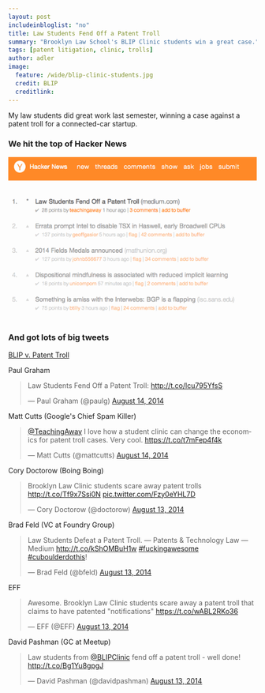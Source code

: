 ```yaml
---
layout: post
includeinbloglist: "no"
title: Law Students Fend Off a Patent Troll
summary: "Brooklyn Law School's BLIP Clinic students win a great case."
tags: [patent litigation, clinic, trolls]
author: adler
image:
  feature: /wide/blip-clinic-students.jpg
  credit: BLIP
  creditlink: 
---
```




My law students did great work last semester, winning a case against a patent troll for a connected-car startup. 

### We hit the top of Hacker News

![](/images/law-students-patent-troll-hacker-news.png)

### And got lots of big tweets

<a class="twitter-timeline" data-dnt="true" href="https://twitter.com/TeachingAway/timelines/500350882337529856" data-widget-id="500352683132198913">BLIP v. Patent Troll</a>
<script>!function(d,s,id){var js,fjs=d.getElementsByTagName(s)[0],p=/^http:/.test(d.location)?'http':'https';if(!d.getElementById(id)){js=d.createElement(s);js.id=id;js.src=p+"://platform.twitter.com/widgets.js";fjs.parentNode.insertBefore(js,fjs);}}(document,"script","twitter-wjs");</script>




Paul Graham

<blockquote class="twitter-tweet" data-cards="hidden" lang="en"><p>Law Students Fend Off a Patent Troll: <a href="http://t.co/lcu795YfsS">http://t.co/lcu795YfsS</a></p>&mdash; Paul Graham (@paulg) <a href="https://twitter.com/paulg/statuses/499944411447316481">August 14, 2014</a></blockquote>
<script async src="//platform.twitter.com/widgets.js" charset="utf-8"></script>

Matt Cutts (Google's Chief Spam Killer)

<blockquote class="twitter-tweet" data-cards="hidden" lang="en"><p><a href="https://twitter.com/TeachingAway">@TeachingAway</a> I love how a student clinic can change the economics for patent troll cases. Very cool. <a href="https://t.co/t7mFep4f4k">https://t.co/t7mFep4f4k</a></p>&mdash; Matt Cutts (@mattcutts) <a href="https://twitter.com/mattcutts/statuses/499941109498253312">August 14, 2014</a></blockquote>
<script async src="//platform.twitter.com/widgets.js" charset="utf-8"></script>

Cory Doctorow (Boing Boing)

<blockquote class="twitter-tweet" lang="en"><p>Brooklyn Law Clinic students scare away patent trolls <a href="http://t.co/Tf9x7Ssi0N">http://t.co/Tf9x7Ssi0N</a> <a href="http://t.co/Fzy0eYHL7D">pic.twitter.com/Fzy0eYHL7D</a></p>&mdash; Cory Doctorow (@doctorow) <a href="https://twitter.com/doctorow/statuses/499586795886350336">August 13, 2014</a></blockquote>
<script async src="//platform.twitter.com/widgets.js" charset="utf-8"></script>

Brad Feld (VC at Foundry Group)

<blockquote class="twitter-tweet" data-cards="hidden" lang="en"><p>Law Students Defeat a Patent Troll. — Patents &amp; Technology Law — Medium <a href="http://t.co/kShOMBuH1w">http://t.co/kShOMBuH1w</a> <a href="https://twitter.com/hashtag/fuckingawesome?src=hash">#fuckingawesome</a> <a href="https://twitter.com/hashtag/cuboulderdothis?src=hash">#cuboulderdothis</a>!</p>&mdash; Brad Feld (@bfeld) <a href="https://twitter.com/bfeld/statuses/499558776660566016">August 13, 2014</a></blockquote>
<script async src="//platform.twitter.com/widgets.js" charset="utf-8"></script>

EFF

<blockquote class="twitter-tweet" data-cards="hidden" lang="en"><p>Awesome. Brooklyn Law Clinic students scare away a patent troll that claims to have patented &quot;notifications&quot; <a href="https://t.co/wABL2RKo36">https://t.co/wABL2RKo36</a></p>&mdash; EFF (@EFF) <a href="https://twitter.com/EFF/statuses/499608116397232128">August 13, 2014</a></blockquote>
<script async src="//platform.twitter.com/widgets.js" charset="utf-8"></script>


David Pashman (GC at Meetup)

<blockquote class="twitter-tweet" data-cards="hidden" lang="en"><p>Law students from <a href="https://twitter.com/BLIPClinic">@BLIPClinic</a> fend off a patent troll - well done! <a href="http://t.co/Bg1Yu8gpgJ">http://t.co/Bg1Yu8gpgJ</a></p>&mdash; David Pashman (@davidpashman) <a href="https://twitter.com/davidpashman/statuses/499526548832391168">August 13, 2014</a></blockquote>
<script async src="//platform.twitter.com/widgets.js" charset="utf-8"></script>
